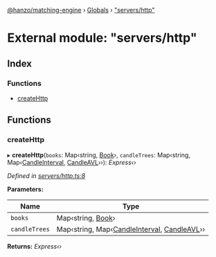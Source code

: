 [@hanzo/matching-engine](../README.md) › [Globals](../globals.md) › ["servers/http"](_servers_http_.md)

# External module: "servers/http"

## Index

### Functions

* [createHttp](_servers_http_.md#createhttp)

## Functions

###  createHttp

▸ **createHttp**(`books`: Map‹string, [Book](../classes/_book_.book.md)›, `candleTrees`: Map‹string, Map‹[CandleInterval](../enums/_candle_.candleinterval.md), [CandleAVL](../classes/_candle_.candleavl.md)››): *Express‹›*

*Defined in [servers/http.ts:8](https://github.com/hanzoai/matching-engine/blob/1c5df06/src/servers/http.ts#L8)*

**Parameters:**

Name | Type |
------ | ------ |
`books` | Map‹string, [Book](../classes/_book_.book.md)› |
`candleTrees` | Map‹string, Map‹[CandleInterval](../enums/_candle_.candleinterval.md), [CandleAVL](../classes/_candle_.candleavl.md)›› |

**Returns:** *Express‹›*

